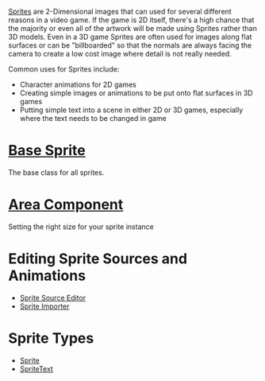 [Sprites](https://github.com/ArendDanielek/ZeroDocsTest/blob/master/zero_editor_documentation/code_reference/class_reference/Sprite.markdown)  are 2-Dimensional images that can used for several different reasons in a video game. If the game is 2D itself, there's a high chance that the majority or even all of the artwork will be made using Sprites rather than 3D models. Even in a 3D game Sprites are often used for images along flat surfaces or can be "billboarded" so that the normals are always facing the camera to create a low cost image where detail is not really needed. 

Common uses for Sprites include:
   * Character animations for 2D games
   * Creating simple images or animations to be put onto flat surfaces in 3D games
   * Putting simple text into a scene in either 2D or 3D games, especially where the text needs to be changed in game


 # [Base Sprite](https://github.com/ArendDanielek/ZeroDocsTest/blob/master/zero_editor_documentation/ZeroManual/Graphics/Sprites/BaseSprite.markdown)
The base class for all sprites.

 # [Area Component](https://github.com/ArendDanielek/ZeroDocsTest/blob/master/zero_editor_documentation/ZeroManual/Graphics/Sprites/Area.markdown)
Setting the right size for your sprite instance

 # Editing Sprite Sources and Animations
- [Sprite Source Editor](https://github.com/ArendDanielek/ZeroDocsTest/blob/master/zero_editor_documentation/ZeroManual/Graphics/Sprites/SpriteSourceEditor.markdown)
- [Sprite Importer](https://github.com/ArendDanielek/ZeroDocsTest/blob/master/zero_editor_documentation/ZeroManual/Graphics/Sprites/SpriteImporter.markdown)

 # Sprite Types
- [Sprite](https://github.com/ArendDanielek/ZeroDocsTest/blob/master/zero_editor_documentation/ZeroManual/Graphics/Sprites/Sprite.markdown)
- [SpriteText](https://github.com/ArendDanielek/ZeroDocsTest/blob/master/zero_editor_documentation/ZeroManual/Graphics/Sprites/SpriteText.markdown)
 
  
  
  
  
  
  
  

 
